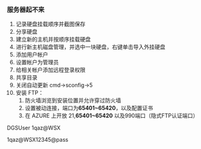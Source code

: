 ### 服务器起不来

1. 记录硬盘挂载顺序并截图保存
2. 分享硬盘
3. 建立新的主机并按顺序挂载硬盘
4. 进行新主机磁盘管理，并选中一块硬盘，右键单击导入外挂硬盘
5. 添加用户帐户
6. 设置帐户为管理员
7. 给相关帐户添加远程登录权限
8. 共享目录
9. 关闭自动更新 cmd->sconfig->5
10. 安装 FTP：
    1. 防火墙浏览到安装位置并允许穿过防火墙
    2. 设置被动连接，端口为**65401~65420**，以及配置证书
    3. 在 AZURE 上开放 21,**65401~65420** 以及990端口（隐式FTP认证端口）

DGSUser
1qaz@WSX

1qaz@WSX12345@pass